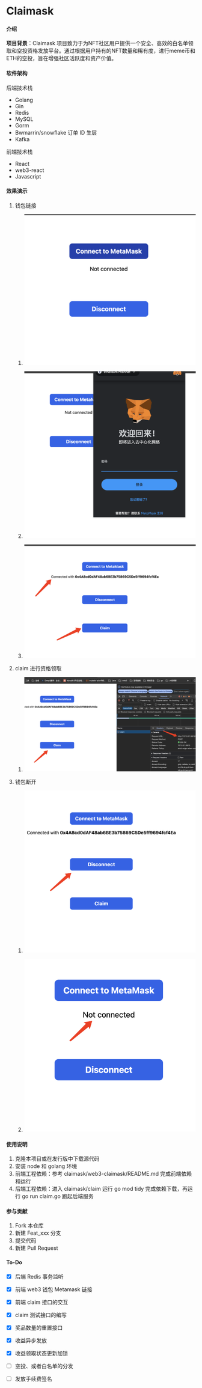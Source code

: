 # Claimask

#### 介绍

**项目背景**：Claimask 项目致力于为NFT社区用户提供一个安全、高效的白名单领取和空投资格发放平台。通过根据用户持有的NFT数量和稀有度，进行meme币和ETH的空投，旨在增强社区活跃度和资产价值。

#### 软件架构

后端技术栈

- Golang
- Gin 
- Redis
- MySQL
- Gorm
- Bwmarrin/snowflake 订单 ID 生层
- Kafka

前端技术栈

- React
- web3-react
- Javascript

#### 效果演示


1. 钱包链接

   1. ![Image text](https://github.com/Orlandoo24/claimask/blob/main/doc/img/image-20240321220345790.png)

   2. ![Image text](https://github.com/Orlandoo24/claimask/blob/main/doc/img/image-20240321220430461.png)

   3. ![Image text](https://github.com/Orlandoo24/claimask/blob/main/doc/img/image-20240321220523373.png) 

2. claim 进行资格领取

   1. ![Image text](https://github.com/Orlandoo24/claimask/blob/main/doc/img/image-20240321220621749.png)

3. 钱包断开

   1. ![Image text](https://github.com/Orlandoo24/claimask/blob/main/doc/img/image-20240321220644503.png)

   2. ![Image text](https://github.com/Orlandoo24/claimask/blob/main/doc/img/image-20240321220723172.png)

      

   

   



#### 使用说明

1.  克隆本项目或在发行版中下载源代码
2.  安装 node 和 golang 环境
3.  前端工程依赖：参考 claimask/web3-claimask/README.md 完成前端依赖和运行 
4.  后端工程依赖：进入 claimask/claim 运行 go mod tidy 完成依赖下载，再运行 go run claim.go 跑起后端服务


#### 参与贡献

1.  Fork 本仓库
2.  新建 Feat_xxx 分支
3.  提交代码
4.  新建 Pull Request

#### To-Do

- [x] 后端 Redis 事务监听

- [x] 前端 web3 钱包 Metamask 链接

- [x] 前端 claim 接口的交互

- [x] claim 测试接口的编写

- [x] 奖品数量的重置接口

- [x] 收益异步发放

- [x] 收益领取状态更新加锁

- [ ] 空投、或者白名单的分发

- [ ] 发放手续费签名

  
